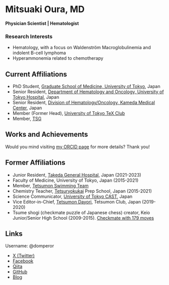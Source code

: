# Mitsuaki Oura, MD 

**Physician Scientist \| Hematologist**

### Research Interests

- Hematology, with a focus on Waldenström Macroglobulinemia and indolent B-cell lymphoma
- Hyperammonemia related to chemotherapy

## Current Affiliations

- PhD Student, [Graduate School of Medicine, University of Tokyo](https://www.u-tokyo-hemat.com/research.html), Japan
- Senior Resident, [Department of Hematology and Oncology, University of Tokyo Hospital](https://www.u-tokyo-hemat.com/), Japan
- Senior Resident, [Division of Hematology/Oncology, Kameda Medical Center](https://medical.kameda.com/general/medi_services/index_17.html), Japan
- Member (Former Head), [University of Tokyo TeX Club](https://ut-tex.org/)
- Member, [TSG](https://tsg.ne.jp/)

## Works and Achievements

Would you mind visiting [my ORCID page](https://orcid.org/0000-0002-4907-4647) for more details? Thank you!

## Former Affiliations

- Junior Resident, [Takeda General Hospital](http://www.takeda.or.jp/), Japan (2021-2023)
- Faculty of Medicine, University of Tokyo, Japan (2015-2021)
- Member, [Tetsumon Swimming Team](https://tetsumonswim.com/)
- Chemistry Teacher, [Tetsuryokukai](https://www.tetsuryokukai.co.jp/) Prep School, Japan (2015-2021)
- Science Communicator, [University of Tokyo CAST](https://ut-cast.net), Japan
- Vice Editor-in-Chief, [Tetsumon Dayori](http://tetsumon.umin.ac.jp/tetsumondayori.html), Tetsumon Club, Japan (2019-2020)
- Tsume shogi (checkmate puzzle of Japanese chess) creator, Keio Junior/Senior High School (2009-2015). [Checkmate with 179 moves](http://raccho.web.fc2.com/ans/tans1.htm)

## Links

Username: @domperor

- [X (Twitter)](https://x.com/domperor)
- [Facebook](https://www.facebook.com/profile.php?id=100005282982495)
- [Qiita](https://qiita.com/domperor)
- [GitHub](https://github.com/domperor)
- [Blog](http://raccho32.blog.fc2.com/)
